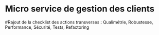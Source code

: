 # Micro service de gestion des clients
#Rajout de la checklist des actions transverses :
Qualimétrie, 
Robustesse, 
Performance, 
Sécurité, 
Tests,
Refactoring
